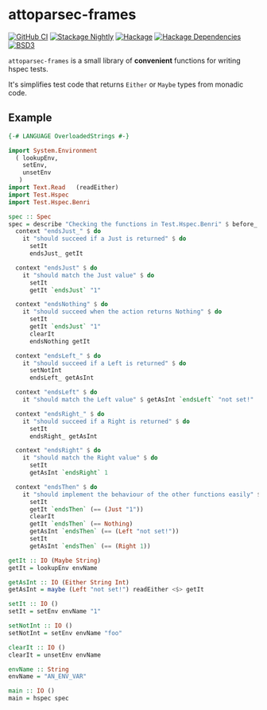 # attoparsec-frames

[![GitHub CI](https://github.com/adetokunbo/attoparsec-frames/actions/workflows/ci.yml/badge.svg)](https://github.com/adetokunbo/attoparsec-frames/actions)
[![Stackage Nightly](http://stackage.org/package/attoparsec-frames/badge/nightly)](http://stackage.org/nightly/package/attoparsec-frames)
[![Hackage][hackage-badge]][hackage]
[![Hackage Dependencies][hackage-deps-badge]][hackage-deps]
[![BSD3](https://img.shields.io/badge/license-BSD3-green.svg?dummy)](https://github.com/adetokunbo/attoparsec-frames/blob/master/LICENSE)

`attoparsec-frames` is a small library of __convenient__ functions for writing hspec tests.

It's simplifies test code that returns `Either` or `Maybe` types from monadic code.

## Example

```haskell
{-# LANGUAGE OverloadedStrings #-}

import System.Environment
  ( lookupEnv,
    setEnv,
    unsetEnv
   )
import Text.Read   (readEither)
import Test.Hspec
import Test.Hspec.Benri

spec :: Spec
spec = describe "Checking the functions in Test.Hspec.Benri" $ before_ clearIt $ do
  context "endsJust_" $ do
    it "should succeed if a Just is returned" $ do
      setIt
      endsJust_ getIt

  context "endsJust" $ do
    it "should match the Just value" $ do
      setIt
      getIt `endsJust` "1"

  context "endsNothing" $ do
    it "should succeed when the action returns Nothing" $ do
      setIt
      getIt `endsJust` "1"
      clearIt
      endsNothing getIt

  context "endsLeft_" $ do
    it "should succeed if a Left is returned" $ do
      setNotInt
      endsLeft_ getAsInt

  context "endsLeft" $ do
    it "should match the Left value" $ getAsInt `endsLeft` "not set!"

  context "endsRight_" $ do
    it "should succeed if a Right is returned" $ do
      setIt
      endsRight_ getAsInt

  context "endsRight" $ do
    it "should match the Right value" $ do
      setIt
      getAsInt `endsRight` 1

  context "endsThen" $ do
    it "should implement the behaviour of the other functions easily" $ do
      setIt
      getIt `endsThen` (== (Just "1"))
      clearIt
      getIt `endsThen` (== Nothing)
      getAsInt `endsThen` (== (Left "not set!"))
      setIt
      getAsInt `endsThen` (== (Right 1))

getIt :: IO (Maybe String)
getIt = lookupEnv envName

getAsInt :: IO (Either String Int)
getAsInt = maybe (Left "not set!") readEither <$> getIt

setIt :: IO ()
setIt = setEnv envName "1"

setNotInt :: IO ()
setNotInt = setEnv envName "foo"

clearIt :: IO ()
clearIt = unsetEnv envName

envName :: String
envName = "AN_ENV_VAR"

main :: IO ()
main = hspec spec

```

[hackage-deps-badge]: <https://img.shields.io/hackage-deps/v/attoparsec-frames.svg>
[hackage-deps]:       <http://packdeps.haskellers.com/feed?needle=attoparsec-frames>
[hackage-badge]:      <https://img.shields.io/hackage/v/attoparsec-frames.svg>
[hackage]:            <https://hackage.haskell.org/package/attoparsec-frames>
